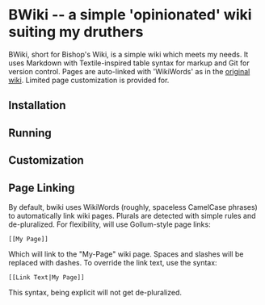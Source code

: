 BWiki -- a simple 'opinionated' wiki suiting my druthers
========================================================

BWiki, short for Bishop's Wiki, is a simple wiki which meets my needs.  It uses Markdown with Textile-inspired table syntax for markup and Git for version control.  Pages are auto-linked with 'WikiWords' as in the [original wiki](http://c2.com/cgi/wiki).  Limited page customization is provided for.

Installation
------------

Running
-------

Customization
-------------

Page Linking
------------

By default, bwiki uses WikiWords (roughly, spaceless CamelCase phrases) to automatically link wiki pages.  Plurals are detected with simple rules and de-pluralized.  For flexibility, will use Gollum-style page links:

    [[My Page]]

Which will link to the "My-Page" wiki page.  Spaces and slashes will be replaced with dashes.  To override the link text, use the syntax:

    [[Link Text|My Page]]

This syntax, being explicit will not get de-pluralized.

